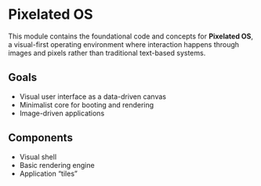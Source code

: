 # Pixelated OS

This module contains the foundational code and concepts for **Pixelated OS**, a visual-first operating environment where interaction happens through images and pixels rather than traditional text-based systems.

## Goals
- Visual user interface as a data-driven canvas
- Minimalist core for booting and rendering
- Image-driven applications

## Components
- Visual shell
- Basic rendering engine
- Application “tiles”
